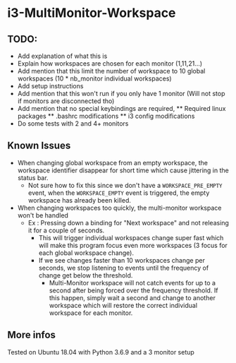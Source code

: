# i3-MultiMonitor-Workspace

## TODO:
* Add explanation of what this is
* Explain how workspaces are chosen for each monitor (1,11,21...)
* Add mention that this limit the number of workspace to 10 global workspaces (10 * nb_monitor individual workspaces)
* Add setup instructions
* Add mention that this won't run if you only have 1 monitor (Will not stop if monitors are disconnected tho)
* Add mention that no special keybindings are required,
	** Required linux packages
	** .bashrc modifications
	** i3 config modifications
* Do some tests with 2 and 4+ monitors

## Known Issues
* When changing global workspace from an empty workspace, the workspace identifier disappear for short time which cause jittering in the status bar.
	* Not sure how to fix this since we don't have a `WORKSPACE_PRE_EMPTY` event, when the `WORKSPACE_EMPTY` event is triggered, the empty workspace has already been killed.
* When changing workspaces too quickly, the multi-monitor workspace won't be handled
	* Ex : Pressing down a binding for "Next workspace" and not releasing it for a couple of seconds. 
		* This will trigger individual workspaces change super fast which will make this program focus even more workspaces (3 focus for each global workspace change).
		* If we see changes faster than 10 workspaces change per seconds, we stop listening to events until the frequency of change get below the threshold.
			* Multi-Monitor workspace will not catch events for up to a second after being forced over the frequency threshold. If this happen, simply wait a second and change to another workspace which will restore the correct individual workspace for each monitor.


## More infos
Tested on Ubuntu 18.04 with Python 3.6.9 and a 3 monitor setup
